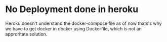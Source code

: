 # No Deployment done in heroku
Heroku doesn't understand the docker-compose file as of now thats's why we have to get docker in docker using Dockerfile, which is not an approritate solution. 
